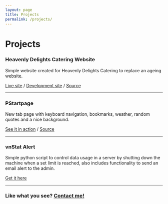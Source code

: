 ```yaml
---
layout: page
title: Projects
permalink: /projects/
---
```


# Projects

### Heavenly Delights Catering Website

Simple website created for Heavenly Delights Catering to replace an ageing website.

[Live site](https://www.heavenlydelightscatering.com.au) / [Development site](https://jibreil.xyz/heavenlydelightscateringdev) / [Source](https://github.com/jibreil/heavenlydelightscatering)

--------------------------------------------------------------------------------

### PStartpage

New tab page with keyboard navigation, bookmarks, weather, random quotes and a nice background.

[See it in action](https://pstart.jibreil.xyz) / [Source](https://github.com/jibreil/pstartpage)

--------------------------------------------------------------------------------

### vnStat Alert

Simple python script to control data usage in a server by shutting down the machine when a set limit is reached, also includes functionality to send an email alert to the admin.

[Get it here](https://github.com/jibreil/vnstat-alert)

--------------------------------------------------------------------------------

### Like what you see? [Contact me!](mailto:jibreilhoneine@gmail.com)
